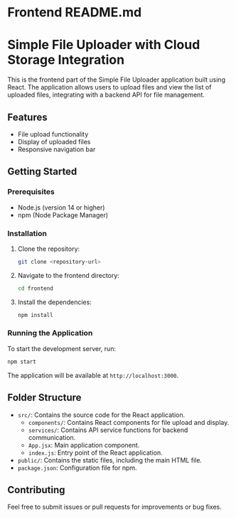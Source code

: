 # Frontend README.md

# Simple File Uploader with Cloud Storage Integration

This is the frontend part of the Simple File Uploader application built using React. The application allows users to upload files and view the list of uploaded files, integrating with a backend API for file management.

## Features

- File upload functionality
- Display of uploaded files
- Responsive navigation bar

## Getting Started

### Prerequisites

- Node.js (version 14 or higher)
- npm (Node Package Manager)

### Installation

1. Clone the repository:

   ```bash
   git clone <repository-url>
   ```

2. Navigate to the frontend directory:

   ```bash
   cd frontend
   ```

3. Install the dependencies:

   ```bash
   npm install
   ```

### Running the Application

To start the development server, run:

```bash
npm start
```

The application will be available at `http://localhost:3000`.

## Folder Structure

- `src/`: Contains the source code for the React application.
  - `components/`: Contains React components for file upload and display.
  - `services/`: Contains API service functions for backend communication.
  - `App.jsx`: Main application component.
  - `index.js`: Entry point of the React application.
- `public/`: Contains the static files, including the main HTML file.
- `package.json`: Configuration file for npm.

## Contributing

Feel free to submit issues or pull requests for improvements or bug fixes.